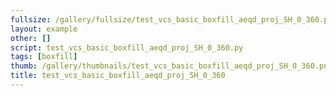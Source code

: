```yaml
---
fullsize: /gallery/fullsize/test_vcs_basic_boxfill_aeqd_proj_SH_0_360.png
layout: example
other: []
script: test_vcs_basic_boxfill_aeqd_proj_SH_0_360.py
tags: [boxfill]
thumb: /gallery/thumbnails/test_vcs_basic_boxfill_aeqd_proj_SH_0_360.png
title: test_vcs_basic_boxfill_aeqd_proj_SH_0_360
---
```

